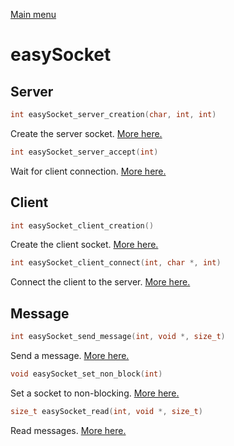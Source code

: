 [Main menu](../Readme.md)

# easySocket

## **Server**

```C
int easySocket_server_creation(char, int, int)
```
Create the server socket. [More here.](./functions/easySocket_server_creation.md)

```C
int easySocket_server_accept(int)
```
Wait for client connection. [More here.](./functions/easySocket_server_accept.md)

## **Client**

```C
int easySocket_client_creation()
```
Create the client socket. [More here.](./functions/easySocket_client_creation.md)

```C
int easySocket_client_connect(int, char *, int)
```
Connect the client to the server. [More here.](./functions/easySocket_client_connect.md)

## **Message**

```C
int easySocket_send_message(int, void *, size_t)
```
Send a message. [More here.](./functions/easySocket_send_message.md)

```C
void easySocket_set_non_block(int)
```
Set a socket to non-blocking. [More here.](./functions/easySocket_set_non_block.md)

```C
size_t easySocket_read(int, void *, size_t)
```
Read messages. [More here.](./functions/easySocket_read.md)
